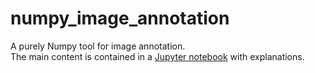 # numpy_image_annotation
A purely Numpy tool for image annotation.  
The main content is contained in a [Jupyter notebook](https://github.com/completementgaga/numpy_image_annotation/blob/main/text_on_image_with_skimage.ipynb)
with explanations.
